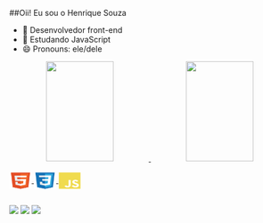 ##Oii! Eu sou o Henrique Souza 

- 🔭 Desenvolvedor front-end 
- 🌱 Estudando JavaScript
- 😄 Pronouns: ele/dele

<div align="center">
  <a href="https://github.com/HenriqueSouzaF">
  <img height="180em" width="49%" src="https://github-readme-stats.vercel.app/api?username=HenriqueSouzaF&show_icons=true&theme=dark&include_all_commits=true&count_private=true"/>
  <img height="180em" width="49%"  src="https://github-readme-stats.vercel.app/api/top-langs/?username=HenriqueSouzaF&layout=compact&langs_count=7&theme=dark"/>
</div>
  <div style="display: inline_block"><br>
     <img align="center" alt="Rafa-HTML" height="30" width="40" src="https://raw.githubusercontent.com/devicons/devicon/master/icons/html5/html5-original.svg">
    <img align="center" alt="Rafa-CSS" height="30" width="40" src="https://raw.githubusercontent.com/devicons/devicon/master/icons/css3/css3-original.svg">
  <img align="center" alt="Rafa-Js" height="30" width="40" src="https://raw.githubusercontent.com/devicons/devicon/master/icons/javascript/javascript-plain.svg">
  
</div>
  
  ##
  
  <div>
     
 <a href="https://discord.com/channels/@me" target="_blank"><img src="https://img.shields.io/badge/Discord-7289DA?style=for-the-badge&logo=discord&logoColor=white" target="_blank"></a> 
  <a href = "henriquebest338@gmail.com"><img src="https://img.shields.io/badge/-Gmail-%23333?style=for-the-badge&logo=gmail&logoColor=white" target="_blank"></a>
  <a href="https://www.linkedin.com/in/henrique-souza-141753253/" target="_blank"><img src="https://img.shields.io/badge/-LinkedIn-%230077B5?style=for-the-badge&logo=linkedin&logoColor=white" target="_blank"></a> 
 
 
  </div>
